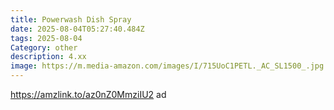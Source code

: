 ```yaml
---
title: Powerwash Dish Spray
date: 2025-08-04T05:27:40.484Z
tags: 2025-08-04
Category: other
description: 4.xx
image: https://m.media-amazon.com/images/I/715UoC1PETL._AC_SL1500_.jpg
---
```

https://amzlink.to/az0nZ0MmziIU2 ad